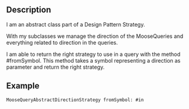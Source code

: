 Description
--------------------

I am an abstract class part of a Design Pattern Strategy. 

With my subclasses we manage the direction of the MooseQueries and everything related to direction in the queries.

I am able to return the right strategy to use in a query with the method #fromSymbol. This method takes a symbol representing a direction as parameter and return the right strategy. 

Example
-------------------

	MooseQueryAbstractDirectionStrategy fromSymbol: #in